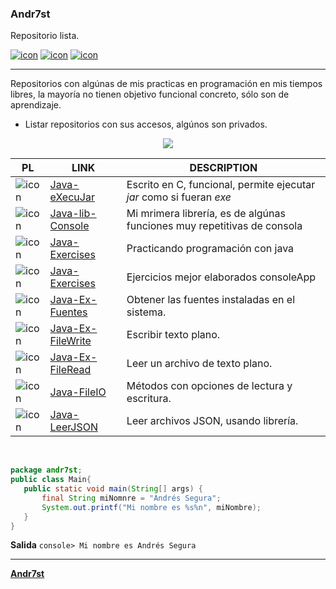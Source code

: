 ### Andr7st

Repositorio lista.
<!--
* Docs: [índice](https://Andr7st.github.io/index/) -->

 [![icon](https://raw.github.com/Andr7st/index/main/src/images/icons/java_x64.png)](https://github.com/Andr7st/Java-Exercises) <!-- Ejercicios Java -->
 [![icon](https://raw.github.com/Andr7st/index/main/src/images/icons/python_x64.png)](https://github.com/Andr7st/index/blob/master/src/Lista_Python.md/)
 [![icon](https://raw.github.com/Andr7st/index/main/src/images/icons/git_x64.png)](https://github.com/Andr7st/index/blob/master/src/Lista_Scripts.md/)
 
 ---
 
 Repositorios con algúnas de mis practicas en programación en mis tiempos libres, la mayoría no tienen objetivo funcional concreto, sólo son de aprendizaje.

* Listar repositorios con sus accesos, algúnos son privados.

<div align="center">
<img src="![Lista.md](https://raw.github.com/Andr7st/index/master/img/Logo_java_x64.png)" />
</div>

| PL | LINK | DESCRIPTION   |
| ------------- | ------------- | ------------- |
| ![icon](https://raw.github.com/Andr7st/index/main/src/images/icons/padlock_c_x16.png) | [Java-eXecuJar](https://github.com/Andr7st/Java-eXecuJar) | Escrito en C, funcional, permite ejecutar *jar* como si fueran *exe*   |
| ![icon](https://raw.github.com/Andr7st/index/main/src/images/icons/padlock_c_x16.png) | [Java-lib-Console](https://github.com/Andr7st/Java-lib-Consola) | Mi mrimera librería, es de algúnas funciones muy repetitivas de consola |
| ![icon](https://raw.github.com/Andr7st/index/main/src/images/icons/padlock_o_x16.png) | [Java-Exercises](https://github.com/Andr7st/Java-Exercises) | Practicando programación con java |
| ![icon](https://raw.github.com/Andr7st/index/main/src/images/icons/padlock_c_x16.png) | [Java-Exercises](https://github.com/Andr7st/Java-Exercises-Full) | Ejercicios mejor elaborados consoleApp |
| ![icon](https://raw.github.com/Andr7st/index/main/src/images/icons/padlock_o_x16.png) | [Java-Ex-Fuentes](https://github.com/Andr7st/Java-Ex-Fuentes) | Obtener las fuentes instaladas en el sistema. |
| ![icon](https://raw.github.com/Andr7st/index/main/src/images/icons/padlock_o_x16.png) | [Java-Ex-FileWrite](https://github.com/Andr7st/Java-Ex-FileWrite) | Escribir texto plano. |
| ![icon](https://raw.github.com/Andr7st/index/main/src/images/icons/padlock_o_x16.png) | [Java-Ex-FileRead](https://github.com/Andr7st/Java-Ex-FileRead) | Leer un archivo de texto plano. |
| ![icon](https://raw.github.com/Andr7st/index/main/src/images/icons/padlock_o_x16.png) | [Java-FileIO](https://github.com/Andr7st/Java-FileIO) | Métodos con opciones de lectura y escritura. |
| ![icon](https://raw.github.com/Andr7st/index/main/src/images/icons/padlock_o_x16.png) | [Java-LeerJSON](https://github.com/Andr7st/Java-LeerJSON) | Leer archivos JSON, usando librería. |





<br>

 ```java
package andr7st;
public class Main{
    public static void main(String[] args) {
        final String miNomnre = "Andrés Segura";
        System.out.printf("Mi nombre es %s%n", miNombre);
    }
}
```
**Salida**
``` console> Mi nombre es Andrés Segura ```

---

<!--
 [iconos8.es](https://iconos8.es/) - imágenes usadas.
-->

[**Andr7st**](https://github.com/Andr7st)
